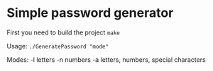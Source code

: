 # Simple password generator

First you need to build the project ```make```

Usage: ```./GeneratePassword "mode"```

Modes:
-l letters
-n numbers
-a letters, numbers, special characters
